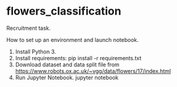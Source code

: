 # flowers_classification
Recruitment task.

How to set up an environment and launch notebook.

1. Install Python 3.
2. Install requirements:
  pip install -r requirements.txt
3. Download dataset and data split file from https://www.robots.ox.ac.uk/~vgg/data/flowers/17/index.html
4. Run Jupyter Notebook.
  jupyter notebook
